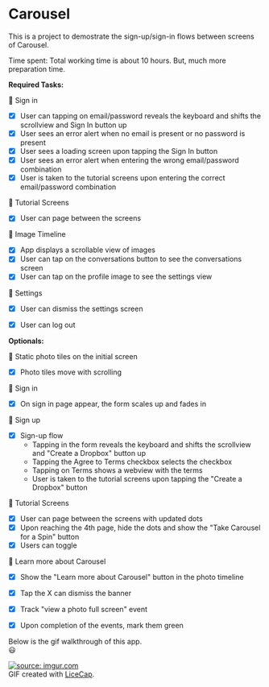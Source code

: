 # Carousel

This is a project to demostrate the sign-up/sign-in flows between screens of Carousel.

Time spent: Total working time is about 10 hours. But, much more preparation time.

**Required Tasks:** <br>

:watermelon: Sign in
  * [x] User can tapping on email/password reveals the keyboard and shifts the scrollview and Sign In button up
  * [x] User sees an error alert when no email is present or no password is present <br>
  * [x] User sees a loading screen upon tapping the Sign In button <br>
  * [x] User sees an error alert when entering the wrong email/password combination <br>
  * [x] User is taken to the tutorial screens upon entering the correct email/password combination <br>
  
:watermelon: Tutorial Screens
  
  * [x] User can page between the screens <br>
  
:watermelon: Image Timeline

  * [x] App displays a scrollable view of images <br>
  * [x] User can tap on the conversations button to see the conversations screen <br>
  * [x] User can tap on the profile image to see the settings view <br>
  
:watermelon: Settings
  
  * [x] User can dismiss the settings screen <br>
  * [x] User can log out <br>

  
**Optionals:** <br>

:cake: Static photo tiles on the initial screen

* [x] Photo tiles move with scrolling <br>

:cake: Sign in

* [x] On sign in page appear, the form scales up and fades in <br>

:cake: Sign up

* [x] Sign-up flow
   * Tapping in the form reveals the keyboard and shifts the scrollview and "Create a Dropbox" button up <br>
   * Tapping the Agree to Terms checkbox selects the checkbox <br>
   * Tapping on Terms shows a webview with the terms <br>
   * User is taken to the tutorial screens upon tapping the "Create a Dropbox" button <br>
  
:cake: Tutorial Screens
  
* [x] User can page between the screens with updated dots <br>
* [x] Upon reaching the 4th page, hide the dots and show the "Take Carousel for a Spin" button <br>
* [x] Users can toggle <br>

:cake: Learn more about Carousel

* [x] Show the "Learn more about Carousel" button in the photo timeline <br>
* [x] Tap the X can dismiss the banner <br>
* [x] Track "view a photo full screen" event <br>
* [x] Upon completion of the events, mark them green <br>


Below is the gif walkthrough of this app.<br> :smiley:

<a href="http://imgur.com/Kzpeuw8"><img src="http://imgur.com/Kzpeuw8.gif" title="source: imgur.com" /></a>
<br>
GIF created with [LiceCap](http://www.cockos.com/licecap/).
